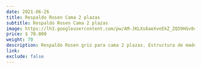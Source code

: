 ```yaml
---
date: 2021-06-26
title: Respaldo Rosen Cama 2 plazas
subtitle: Respaldo Rosen Cama 2 plazas
image: https://lh3.googleusercontent.com/pw/AM-JKLXs6aeXveEkZ_ZQ59HGv0cqAg7I_ow5GoYa6KnzPINsUBvdUKlL0W0jG8N5vaecd48zDNV9O1EHnRVUZaqPJRY3A-c8HRyNvQWX0TaX5SzEajTubd51DcCJCgWmdRH6CZ0h4akhIkhRrJ2GGcM6VFiKvw=w605-h621-no?authuser=0
price: $ 70.000
weight: 70
description: Respaldo Rosen gris para cama 2 plazas. Estructura de madera y cubierta de tela con acolchado.
link: 
exclude: false
---
```

